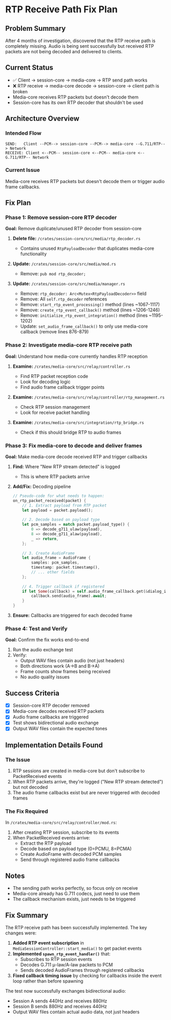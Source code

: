 # RTP Receive Path Fix Plan

## Problem Summary
After 4 months of investigation, discovered that the RTP receive path is completely missing. Audio is being sent successfully but received RTP packets are not being decoded and delivered to clients.

## Current Status
- ✅ Client → session-core → media-core → RTP send path works
- ❌ RTP receive → media-core decode → session-core → client path is broken
- Media-core receives RTP packets but doesn't decode them
- Session-core has its own RTP decoder that shouldn't be used

## Architecture Overview

### Intended Flow
```
SEND:   Client --PCM--> session-core --PCM--> media-core --G.711/RTP--> Network
RECEIVE: Client <--PCM-- session-core <--PCM-- media-core <--G.711/RTP-- Network
```

### Current Issue
Media-core receives RTP packets but doesn't decode them or trigger audio frame callbacks.

## Fix Plan

### Phase 1: Remove session-core RTP decoder
**Goal:** Remove duplicate/unused RTP decoder from session-core

1. **Delete file:** `/crates/session-core/src/media/rtp_decoder.rs`
   - Contains unused `RtpPayloadDecoder` that duplicates media-core functionality

2. **Update:** `/crates/session-core/src/media/mod.rs`
   - Remove: `pub mod rtp_decoder;`

3. **Update:** `/crates/session-core/src/media/manager.rs`
   - Remove: `rtp_decoder: Arc<Mutex<RtpPayloadDecoder>>` field
   - Remove: All `self.rtp_decoder` references
   - Remove: `start_rtp_event_processing()` method (lines ~1067-1117)
   - Remove: `create_rtp_event_callback()` method (lines ~1206-1246)
   - Remove: `initialize_rtp_event_integration()` method (lines ~1195-1202)
   - Update: `set_audio_frame_callback()` to only use media-core callback (remove lines 876-879)

### Phase 2: Investigate media-core RTP receive path
**Goal:** Understand how media-core currently handles RTP reception

1. **Examine:** `/crates/media-core/src/relay/controller.rs`
   - Find RTP packet reception code
   - Look for decoding logic
   - Find audio frame callback trigger points

2. **Examine:** `/crates/media-core/src/relay/controller/rtp_management.rs`
   - Check RTP session management
   - Look for receive packet handling

3. **Examine:** `/crates/media-core/src/integration/rtp_bridge.rs`
   - Check if this should bridge RTP to audio frames

### Phase 3: Fix media-core to decode and deliver frames
**Goal:** Make media-core decode received RTP and trigger callbacks

1. **Find:** Where "New RTP stream detected" is logged
   - This is where RTP packets arrive

2. **Add/Fix:** Decoding pipeline
   ```rust
   // Pseudo-code for what needs to happen:
   on_rtp_packet_received(packet) {
       // 1. Extract payload from RTP packet
       let payload = packet.payload();
       
       // 2. Decode based on payload type
       let pcm_samples = match packet.payload_type() {
           0 => decode_g711_ulaw(payload),
           8 => decode_g711_alaw(payload),
           _ => return,
       };
       
       // 3. Create AudioFrame
       let audio_frame = AudioFrame {
           samples: pcm_samples,
           timestamp: packet.timestamp(),
           // ... other fields
       };
       
       // 4. Trigger callback if registered
       if let Some(callback) = self.audio_frame_callback.get(&dialog_id) {
           callback.send(audio_frame).await;
       }
   }
   ```

3. **Ensure:** Callbacks are triggered for each decoded frame

### Phase 4: Test and Verify
**Goal:** Confirm the fix works end-to-end

1. Run the audio exchange test
2. Verify:
   - Output WAV files contain audio (not just headers)
   - Both directions work (A→B and B→A)
   - Frame counts show frames being received
   - No audio quality issues

## Success Criteria
- [x] Session-core RTP decoder removed
- [x] Media-core decodes received RTP packets
- [x] Audio frame callbacks are triggered
- [x] Test shows bidirectional audio exchange
- [x] Output WAV files contain the expected tones

## Implementation Details Found

### The Issue
1. RTP sessions are created in media-core but don't subscribe to PacketReceived events
2. When RTP packets arrive, they're logged ("New RTP stream detected") but not decoded
3. The audio frame callbacks exist but are never triggered with decoded frames

### The Fix Required
In `/crates/media-core/src/relay/controller/mod.rs`:
1. After creating RTP session, subscribe to its events
2. When PacketReceived events arrive:
   - Extract the RTP payload
   - Decode based on payload type (0=PCMU, 8=PCMA)
   - Create AudioFrame with decoded PCM samples
   - Send through registered audio frame callbacks

## Notes
- The sending path works perfectly, so focus only on receive
- Media-core already has G.711 codecs, just need to use them
- The callback mechanism exists, just needs to be triggered

## Fix Summary
The RTP receive path has been successfully implemented. The key changes were:

1. **Added RTP event subscription** in `MediaSessionController::start_media()` to get packet events
2. **Implemented `spawn_rtp_event_handler()`** that:
   - Subscribes to RTP session events
   - Decodes G.711 μ-law/A-law packets to PCM
   - Sends decoded AudioFrames through registered callbacks
3. **Fixed callback timing issue** by checking for callbacks inside the event loop rather than before spawning

The test now successfully exchanges bidirectional audio:
- Session A sends 440Hz and receives 880Hz 
- Session B sends 880Hz and receives 440Hz
- Output WAV files contain actual audio data, not just headers